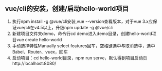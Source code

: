 ## vue/cli的安装，创建/启动hello-world项目
1. 执行npm install -g @vue/cli安装,vue --version查看版本，对于vue 3.x应保证vue/cli在v4.5以上，升级npm update -g @vue/cli
2. 新建项目文件夹demo，命令行cd demo进入demo目录，创建hello-world项目vue create hello-world
3. 手动选择特性Manually select features回车，空格键选中与取消选中，选中Babel、Router、vuex，回车
4. 启动项目：cd hello-world目录，npm run serve，默认得到项目启动页http://localhost:8080/

## 

